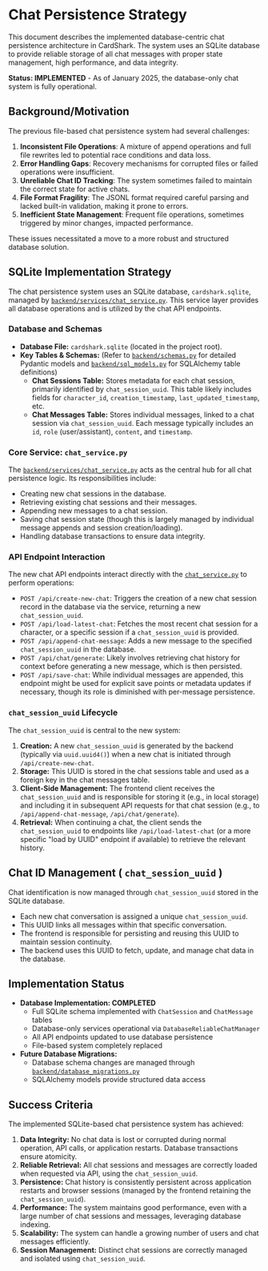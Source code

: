 # Chat Persistence Strategy

This document describes the implemented database-centric chat persistence architecture in CardShark. The system uses an SQLite database to provide reliable storage of all chat messages with proper state management, high performance, and data integrity.

**Status: IMPLEMENTED** - As of January 2025, the database-only chat system is fully operational.

## Background/Motivation

The previous file-based chat persistence system had several challenges:

1.  **Inconsistent File Operations**: A mixture of append operations and full file rewrites led to potential race conditions and data loss.
2.  **Error Handling Gaps**: Recovery mechanisms for corrupted files or failed operations were insufficient.
3.  **Unreliable Chat ID Tracking**: The system sometimes failed to maintain the correct state for active chats.
4.  **File Format Fragility**: The JSONL format required careful parsing and lacked built-in validation, making it prone to errors.
5.  **Inefficient State Management**: Frequent file operations, sometimes triggered by minor changes, impacted performance.

These issues necessitated a move to a more robust and structured database solution.

## SQLite Implementation Strategy

The chat persistence system uses an SQLite database, `cardshark.sqlite`, managed by [`backend/services/chat_service.py`](backend/services/chat_service.py:0). This service layer provides all database operations and is utilized by the chat API endpoints.

### Database and Schemas

*   **Database File:** `cardshark.sqlite` (located in the project root).
*   **Key Tables & Schemas:** (Refer to [`backend/schemas.py`](backend/schemas.py:0) for detailed Pydantic models and [`backend/sql_models.py`](backend/sql_models.py:0) for SQLAlchemy table definitions)
    *   **Chat Sessions Table:** Stores metadata for each chat session, primarily identified by `chat_session_uuid`. This table likely includes fields for `character_id`, `creation_timestamp`, `last_updated_timestamp`, etc.
    *   **Chat Messages Table:** Stores individual messages, linked to a chat session via `chat_session_uuid`. Each message typically includes an `id`, `role` (user/assistant), `content`, and `timestamp`.

### Core Service: `chat_service.py`

The [`backend/services/chat_service.py`](backend/services/chat_service.py:0) acts as the central hub for all chat persistence logic. Its responsibilities include:
*   Creating new chat sessions in the database.
*   Retrieving existing chat sessions and their messages.
*   Appending new messages to a chat session.
*   Saving chat session state (though this is largely managed by individual message appends and session creation/loading).
*   Handling database transactions to ensure data integrity.

### API Endpoint Interaction

The new chat API endpoints interact directly with the [`chat_service.py`](backend/services/chat_service.py:0) to perform operations:
*   `POST /api/create-new-chat`: Triggers the creation of a new chat session record in the database via the service, returning a new `chat_session_uuid`.
*   `POST /api/load-latest-chat`: Fetches the most recent chat session for a character, or a specific session if a `chat_session_uuid` is provided.
*   `POST /api/append-chat-message`: Adds a new message to the specified `chat_session_uuid` in the database.
*   `POST /api/chat/generate`: Likely involves retrieving chat history for context before generating a new message, which is then persisted.
*   `POST /api/save-chat`: While individual messages are appended, this endpoint might be used for explicit save points or metadata updates if necessary, though its role is diminished with per-message persistence.

### `chat_session_uuid` Lifecycle

The `chat_session_uuid` is central to the new system:
1.  **Creation:** A new `chat_session_uuid` is generated by the backend (typically via `uuid.uuid4()`) when a new chat is initiated through `/api/create-new-chat`.
2.  **Storage:** This UUID is stored in the chat sessions table and used as a foreign key in the chat messages table.
3.  **Client-Side Management:** The frontend client receives the `chat_session_uuid` and is responsible for storing it (e.g., in local storage) and including it in subsequent API requests for that chat session (e.g., to `/api/append-chat-message`, `/api/chat/generate`).
4.  **Retrieval:** When continuing a chat, the client sends the `chat_session_uuid` to endpoints like `/api/load-latest-chat` (or a more specific "load by UUID" endpoint if available) to retrieve the relevant history.

## Chat ID Management ( `chat_session_uuid` )

Chat identification is now managed through `chat_session_uuid` stored in the SQLite database.
*   Each new chat conversation is assigned a unique `chat_session_uuid`.
*   This UUID links all messages within that specific conversation.
*   The frontend is responsible for persisting and reusing this UUID to maintain session continuity.
*   The backend uses this UUID to fetch, update, and manage chat data in the database.

## Implementation Status

*   **Database Implementation: COMPLETED**
    *   Full SQLite schema implemented with `ChatSession` and `ChatMessage` tables
    *   Database-only services operational via `DatabaseReliableChatManager`
    *   All API endpoints updated to use database persistence
    *   File-based system completely replaced
*   **Future Database Migrations:**
    *   Database schema changes are managed through [`backend/database_migrations.py`](backend/database_migrations.py:0)
    *   SQLAlchemy models provide structured data access

## Success Criteria

The implemented SQLite-based chat persistence system has achieved:

1.  **Data Integrity:** No chat data is lost or corrupted during normal operation, API calls, or application restarts. Database transactions ensure atomicity.
2.  **Reliable Retrieval:** All chat sessions and messages are correctly loaded when requested via API, using the `chat_session_uuid`.
3.  **Persistence:** Chat history is consistently persistent across application restarts and browser sessions (managed by the frontend retaining the `chat_session_uuid`).
4.  **Performance:** The system maintains good performance, even with a large number of chat sessions and messages, leveraging database indexing.
5.  **Scalability:** The system can handle a growing number of users and chat messages efficiently.
6.  **Session Management:** Distinct chat sessions are correctly managed and isolated using `chat_session_uuid`.